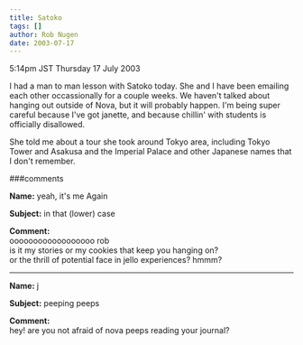 ```yaml
---
title: Satoko
tags: []
author: Rob Nugen
date: 2003-07-17
---
```


<p class=date>5:14pm JST Thursday 17 July 2003</p>

<p>I had a man to man lesson with Satoko today.  She and I have been
emailing each other occassionally for a couple weeks.  We haven't
talked about hanging out outside of Nova, but it will probably happen.
I'm being super careful because I've got janette, and because chillin'
with students is officially disallowed.</p>

<p>She told me about a tour she took around Tokyo area, including
Tokyo Tower and Asakusa and the Imperial Palace and other Japanese
names that I don't remember.</p>


###comments

<p><b>Name:</b> yeah, it's me Again

<p><b>Subject:</b> in that (lower) case

<p><b>Comment:</b>
<br>oooooooooooooooooo rob<br>
 is it my stories or my cookies that keep you hanging on?<br>
  or the thrill of potential face in jello experiences? hmmm?

<p><hr></p>


<p><b>Name:</b> j

<p><b>Subject:</b> peeping peeps

<p><b>Comment:</b>
<br>hey! are you not afraid of nova peeps reading your journal?

